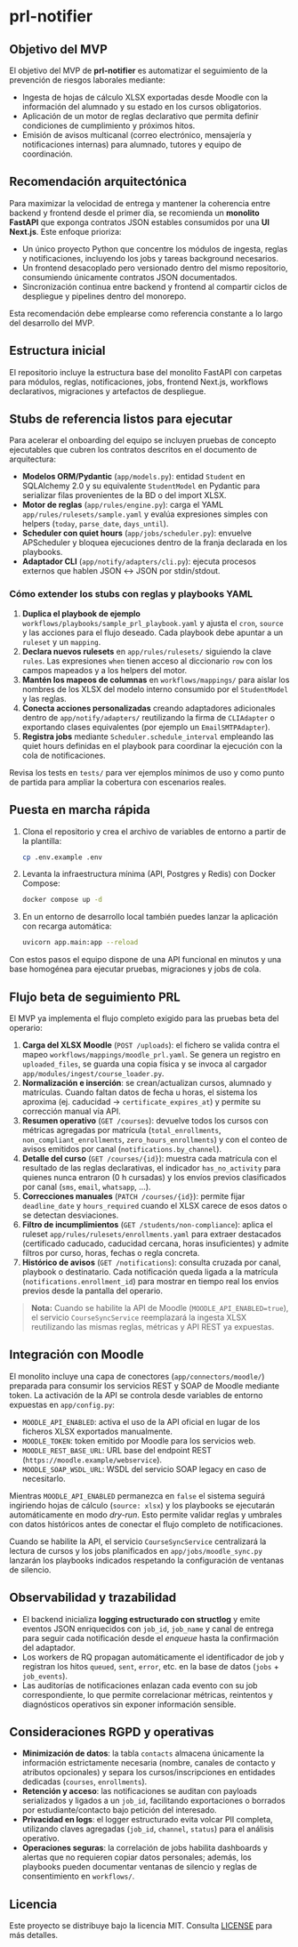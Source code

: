 # prl-notifier

## Objetivo del MVP

El objetivo del MVP de **prl-notifier** es automatizar el seguimiento de la prevención de riesgos laborales mediante:

- Ingesta de hojas de cálculo XLSX exportadas desde Moodle con la información del alumnado y su estado en los cursos obligatorios.
- Aplicación de un motor de reglas declarativo que permita definir condiciones de cumplimiento y próximos hitos.
- Emisión de avisos multicanal (correo electrónico, mensajería y notificaciones internas) para alumnado, tutores y equipo de coordinación.

## Recomendación arquitectónica

Para maximizar la velocidad de entrega y mantener la coherencia entre backend y frontend desde el primer día, se recomienda un **monolito FastAPI** que exponga contratos JSON estables consumidos por una **UI Next.js**. Este enfoque prioriza:

- Un único proyecto Python que concentre los módulos de ingesta, reglas y notificaciones, incluyendo los jobs y tareas background necesarios.
- Un frontend desacoplado pero versionado dentro del mismo repositorio, consumiendo únicamente contratos JSON documentados.
- Sincronización continua entre backend y frontend al compartir ciclos de despliegue y pipelines dentro del monorepo.

Esta recomendación debe emplearse como referencia constante a lo largo del desarrollo del MVP.

## Estructura inicial

El repositorio incluye la estructura base del monolito FastAPI con carpetas para módulos, reglas, notificaciones, jobs, frontend Next.js, workflows declarativos, migraciones y artefactos de despliegue.

## Stubs de referencia listos para ejecutar

Para acelerar el onboarding del equipo se incluyen pruebas de concepto ejecutables que cubren los contratos descritos en el documento de arquitectura:

- **Modelos ORM/Pydantic** (`app/models.py`): entidad `Student` en SQLAlchemy 2.0 y su equivalente `StudentModel` en Pydantic para serializar filas provenientes de la BD o del import XLSX.
- **Motor de reglas** (`app/rules/engine.py`): carga el YAML `app/rules/rulesets/sample.yaml` y evalúa expresiones simples con helpers (`today`, `parse_date`, `days_until`).
- **Scheduler con quiet hours** (`app/jobs/scheduler.py`): envuelve APScheduler y bloquea ejecuciones dentro de la franja declarada en los playbooks.
- **Adaptador CLI** (`app/notify/adapters/cli.py`): ejecuta procesos externos que hablen JSON ↔ JSON por stdin/stdout.

### Cómo extender los stubs con reglas y playbooks YAML

1. **Duplica el playbook de ejemplo** `workflows/playbooks/sample_prl_playbook.yaml` y ajusta el `cron`, `source` y las acciones para el flujo deseado. Cada playbook debe apuntar a un `ruleset` y un `mapping`.
2. **Declara nuevos rulesets** en `app/rules/rulesets/` siguiendo la clave `rules`. Las expresiones `when` tienen acceso al diccionario `row` con los campos mapeados y a los helpers del motor.
3. **Mantén los mapeos de columnas** en `workflows/mappings/` para aislar los nombres de los XLSX del modelo interno consumido por el `StudentModel` y las reglas.
4. **Conecta acciones personalizadas** creando adaptadores adicionales dentro de `app/notify/adapters/` reutilizando la firma de `CLIAdapter` o exportando clases equivalentes (por ejemplo un `EmailSMTPAdapter`).
5. **Registra jobs** mediante `Scheduler.schedule_interval` empleando las quiet hours definidas en el playbook para coordinar la ejecución con la cola de notificaciones.

Revisa los tests en `tests/` para ver ejemplos mínimos de uso y como punto de partida para ampliar la cobertura con escenarios reales.

## Puesta en marcha rápida

1. Clona el repositorio y crea el archivo de variables de entorno a partir de la plantilla:

   ```bash
   cp .env.example .env
   ```

2. Levanta la infraestructura mínima (API, Postgres y Redis) con Docker Compose:

   ```bash
   docker compose up -d
   ```

3. En un entorno de desarrollo local también puedes lanzar la aplicación con recarga automática:

   ```bash
   uvicorn app.main:app --reload
   ```

Con estos pasos el equipo dispone de una API funcional en minutos y una base homogénea para ejecutar pruebas, migraciones y jobs de cola.

## Flujo beta de seguimiento PRL

El MVP ya implementa el flujo completo exigido para las pruebas beta del operario:

1. **Carga del XLSX Moodle** (`POST /uploads`): el fichero se valida contra el mapeo `workflows/mappings/moodle_prl.yaml`. Se genera un registro en `uploaded_files`, se guarda una copia física y se invoca al cargador `app/modules/ingest/course_loader.py`.
2. **Normalización e inserción**: se crean/actualizan cursos, alumnado y matrículas. Cuando faltan datos de fecha u horas, el sistema los aproxima (ej. caducidad → `certificate_expires_at`) y permite su corrección manual vía API.
3. **Resumen operativo** (`GET /courses`): devuelve todos los cursos con métricas agregadas por matrícula (`total_enrollments`, `non_compliant_enrollments`, `zero_hours_enrollments`) y con el conteo de avisos emitidos por canal (`notifications.by_channel`).
4. **Detalle del curso** (`GET /courses/{id}`): muestra cada matrícula con el resultado de las reglas declarativas, el indicador `has_no_activity` para quienes nunca entraron (0 h cursadas) y los envíos previos clasificados por canal (`sms`, `email`, `whatsapp`, …).
5. **Correcciones manuales** (`PATCH /courses/{id}`): permite fijar `deadline_date` y `hours_required` cuando el XLSX carece de esos datos o se detectan desviaciones.
6. **Filtro de incumplimientos** (`GET /students/non-compliance`): aplica el ruleset `app/rules/rulesets/enrollments.yaml` para extraer destacados (certificado caducado, caducidad cercana, horas insuficientes) y admite filtros por curso, horas, fechas o regla concreta.
7. **Histórico de avisos** (`GET /notifications`): consulta cruzada por canal, playbook o destinatario. Cada notificación queda ligada a la matrícula (`notifications.enrollment_id`) para mostrar en tiempo real los envíos previos desde la pantalla del operario.

> **Nota:** Cuando se habilite la API de Moodle (`MOODLE_API_ENABLED=true`), el servicio `CourseSyncService` reemplazará la ingesta XLSX reutilizando las mismas reglas, métricas y API REST ya expuestas.

## Integración con Moodle

El monolito incluye una capa de conectores (`app/connectors/moodle/`) preparada para consumir los servicios REST y SOAP de Moodle mediante token. La activación de la API se controla desde variables de entorno expuestas en `app/config.py`:

- `MOODLE_API_ENABLED`: activa el uso de la API oficial en lugar de los ficheros XLSX exportados manualmente.
- `MOODLE_TOKEN`: token emitido por Moodle para los servicios web.
- `MOODLE_REST_BASE_URL`: URL base del endpoint REST (`https://moodle.example/webservice`).
- `MOODLE_SOAP_WSDL_URL`: WSDL del servicio SOAP legacy en caso de necesitarlo.

Mientras `MOODLE_API_ENABLED` permanezca en `false` el sistema seguirá ingiriendo hojas de cálculo (`source: xlsx`) y los playbooks se ejecutarán automáticamente en modo *dry-run*. Esto permite validar reglas y umbrales con datos históricos antes de conectar el flujo completo de notificaciones.

Cuando se habilite la API, el servicio `CourseSyncService` centralizará la lectura de cursos y los jobs planificados en `app/jobs/moodle_sync.py` lanzarán los playbooks indicados respetando la configuración de ventanas de silencio.

## Observabilidad y trazabilidad

- El backend inicializa **logging estructurado con structlog** y emite eventos JSON enriquecidos con `job_id`, `job_name` y canal de entrega para seguir cada notificación desde el _enqueue_ hasta la confirmación del adaptador.
- Los workers de RQ propagan automáticamente el identificador de job y registran los hitos `queued`, `sent`, `error`, etc. en la base de datos (`jobs` + `job_events`).
- Las auditorías de notificaciones enlazan cada evento con su job correspondiente, lo que permite correlacionar métricas, reintentos y diagnósticos operativos sin exponer información sensible.

## Consideraciones RGPD y operativas

- **Minimización de datos**: la tabla `contacts` almacena únicamente la información estrictamente necesaria (nombre, canales de contacto y atributos opcionales) y separa los cursos/inscripciones en entidades dedicadas (`courses`, `enrollments`).
- **Retención y acceso**: las notificaciones se auditan con payloads serializados y ligados a un `job_id`, facilitando exportaciones o borrados por estudiante/contacto bajo petición del interesado.
- **Privacidad en logs**: el logger estructurado evita volcar PII completa, utilizando claves agregadas (`job_id`, `channel`, `status`) para el análisis operativo.
- **Operaciones seguras**: la correlación de jobs habilita dashboards y alertas que no requieren copiar datos personales; además, los playbooks pueden documentar ventanas de silencio y reglas de consentimiento en `workflows/`.

## Licencia

Este proyecto se distribuye bajo la licencia MIT. Consulta [LICENSE](LICENSE) para más detalles.
